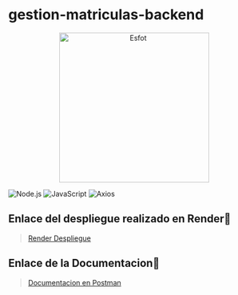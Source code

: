 # gestion-matriculas-backend

<div>
<p align='center'>
<img src="https://esfot.epn.edu.ec/images/headers/logo_esfot_buho.png" alt="Esfot" width="300px">
</p>
</div>

 ![Node.js](https://img.shields.io/badge/Node.js-339933?style=for-the-badge&logo=node.js&logoColor=white) 
 ![JavaScript](https://img.shields.io/badge/JavaScript-F7DF1E?style=for-the-badge&logo=javascript&logoColor=black)
 ![Axios](https://img.shields.io/badge/Axios-007ACC?style=for-the-badge&logo=axios&logoColor=white)


## Enlace del despliegue realizado en Render🔗

> [Render Despliegue](https://api-gestion-matriculas.onrender.com)

## Enlace de la Documentacion🔗

> [Documentacion en Postman](https://documenter.getpostman.com/view/27479687/2s9YJc1iJ7)
